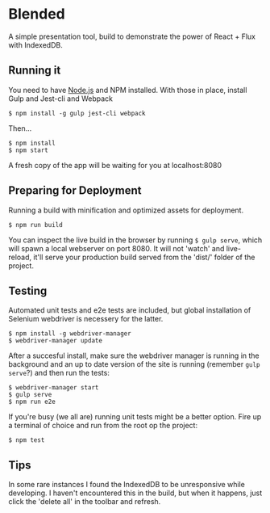 # Blended

A simple presentation tool, build to demonstrate the power of React + Flux with IndexedDB.

## Running it

You need to have [Node.js](https://nodejs.org/en/) and NPM installed. With those in place, install Gulp and Jest-cli and Webpack

	$ npm install -g gulp jest-cli webpack

 Then...

    $ npm install
    $ npm start

 A fresh copy of the app will be waiting for you at localhost:8080

## Preparing for Deployment

Running a build with minification and optimized assets for deployment.

    $ npm run build

You can inspect the live build in the browser by running `$ gulp serve`, which will spawn a local webserver on port 8080. It will not 'watch' and live-reload, it'll serve your production build served from the 'dist/' folder of the project.

## Testing

Automated unit tests and e2e tests are included, but global installation of Selenium webdriver is necessery for the latter.

	$ npm install -g webdriver-manager
	$ webdriver-manager update

After a succesful install, make sure the webdriver manager is running in the background and an up to date version of the site is running (remember `gulp serve`?) and then run the tests:

	$ webdriver-manager start
	$ gulp serve
	$ npm run e2e

If you're busy (we all are) running unit tests might be a better option. Fire up a terminal of choice and run from the root op the project:

	$ npm test
	
## Tips
In some rare instances I found the IndexedDB to be unresponsive while developing. I haven't encountered this in the build, but when it happens, just click the 'delete all' in the toolbar and refresh.
